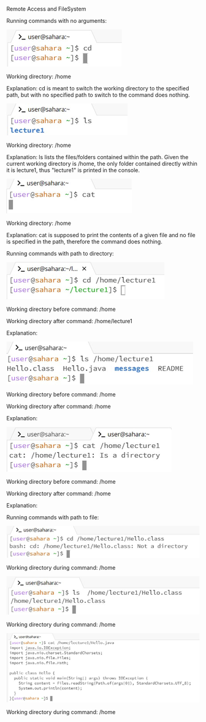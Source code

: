Remote Access and FileSystem



Running commands with no arguments:

![Image](CD.jpg)

Working directory: /home

Explanation: cd is meant to switch the working directory to the specified path, but with no specified path to switch to the command does nothing.

![Image](LS.jpg)

Working directory: /home

Explanation: ls lists the files/folders contained within the path. Given the current working directory is /home, the only folder contained directly within it is lecture1, thus "lecture1" is printed in the console.

![Image](CAT.jpg)

Working directory: /home

Explanation: cat is supposed to print the contents of a given file and no file is specified in the path, therefore the command does nothing.

Running commands with path to directory:

![Image](CDdirectory.jpg)

Working directory before command: /home

Working directory after command: /home/lecture1

Explanation:

![Image](LSdirectory.jpg)

Working directory before command: /home

Working directory after command: /home

Explanation:

![Image](CATdirectory.jpg)

Working directory before command: /home

Working directory after command: /home

Explanation:

Running commands with path to file:

![Image](CDfile.jpg)

Working directory during command: /home

![Image](LSfile.jpg)

Working directory during command: /home


![Image](CATfile.jpg)

Working directory during command: /home
